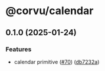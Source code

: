 # @corvu/calendar

## 0.1.0 (2025-01-24)


### Features

* calendar primitive ([#70](https://github.com/corvudev/corvu/issues/70)) ([db7232a](https://github.com/corvudev/corvu/commit/db7232ac19975c7a0d185494fdb3c7cdf35bfcdc))

